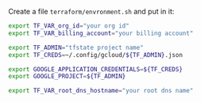 Create a file `terraform/envronment.sh` and put in it:

```sh
export TF_VAR_org_id="your org id"
export TF_VAR_billing_account="your billing account"

export TF_ADMIN="tfstate project name"
export TF_CREDS=~/.config/gcloud/${TF_ADMIN}.json

export GOOGLE_APPLICATION_CREDENTIALS=${TF_CREDS}
export GOOGLE_PROJECT=${TF_ADMIN}

export TF_VAR_root_dns_hostname="your root dns name"
```